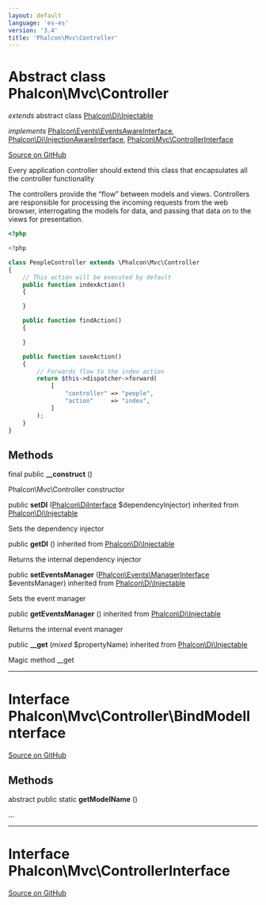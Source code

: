 ```yaml
---
layout: default
language: 'es-es'
version: '3.4'
title: 'Phalcon\Mvc\Controller'
---
```

# Abstract class **Phalcon\Mvc\Controller**

*extends* abstract class [Phalcon\Di\Injectable](/3.4/en/api/Phalcon_Di_Injectable)

*implements* [Phalcon\Events\EventsAwareInterface](/3.4/en/api/Phalcon_Events), [Phalcon\Di\InjectionAwareInterface](/3.4/en/api/Phalcon_Di_InjectionAwareInterface), [Phalcon\Mvc\ControllerInterface](/3.4/en/api/Phalcon_Mvc_ControllerInterface)

<a href="https://github.com/phalcon/cphalcon/tree/v3.4.0/phalcon/mvc/controller.zep" class="btn btn-default btn-sm">Source on GitHub</a>

Every application controller should extend this class that encapsulates all the controller functionality

The controllers provide the “flow” between models and views. Controllers are responsible
for processing the incoming requests from the web browser, interrogating the models for data,
and passing that data on to the views for presentation.

```php
<?php

<?php

class PeopleController extends \Phalcon\Mvc\Controller
{
    // This action will be executed by default
    public function indexAction()
    {

    }

    public function findAction()
    {

    }

    public function saveAction()
    {
        // Forwards flow to the index action
        return $this->dispatcher->forward(
            [
                "controller" => "people",
                "action"     => "index",
            ]
        );
    }
}

```


## Methods
final public  **__construct** ()

Phalcon\Mvc\Controller constructor



public  **setDI** ([Phalcon\DiInterface](/3.4/en/api/Phalcon_DiInterface) $dependencyInjector) inherited from [Phalcon\Di\Injectable](/3.4/en/api/Phalcon_Di_Injectable)

Sets the dependency injector



public  **getDI** () inherited from [Phalcon\Di\Injectable](/3.4/en/api/Phalcon_Di_Injectable)

Returns the internal dependency injector



public  **setEventsManager** ([Phalcon\Events\ManagerInterface](/3.4/en/api/Phalcon_Events) $eventsManager) inherited from [Phalcon\Di\Injectable](/3.4/en/api/Phalcon_Di_Injectable)

Sets the event manager



public  **getEventsManager** () inherited from [Phalcon\Di\Injectable](/3.4/en/api/Phalcon_Di_Injectable)

Returns the internal event manager



public  **__get** (*mixed* $propertyName) inherited from [Phalcon\Di\Injectable](/3.4/en/api/Phalcon_Di_Injectable)

Magic method __get




<hr>

# Interface **Phalcon\Mvc\Controller\BindModelInterface**

<a href="https://github.com/phalcon/cphalcon/tree/v3.4.0/phalcon/mvc/controller/bindmodelinterface.zep" class="btn btn-default btn-sm">Source on GitHub</a>

## Methods
abstract public static  **getModelName** ()

...



<hr>

# Interface **Phalcon\Mvc\ControllerInterface**

<a href="https://github.com/phalcon/cphalcon/tree/v3.4.0/phalcon/mvc/controllerinterface.zep" class="btn btn-default btn-sm">Source on GitHub</a>

